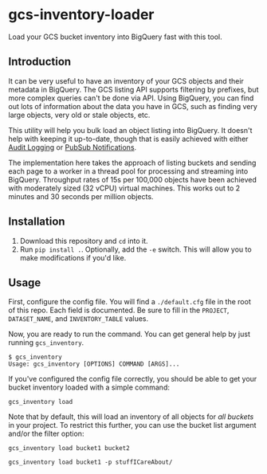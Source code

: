 # gcs-inventory-loader
Load your GCS bucket inventory into BigQuery fast with this tool.

## Introduction

It can be very useful to have an inventory of your GCS objects and their metadata in BigQuery. The GCS listing API supports filtering by prefixes, but more complex queries can't be done via API. Using BigQuery, you can find out lots of information about the data you have in GCS, such as finding very large objects, very old or stale objects, etc.

This utility will help you bulk load an object listing into BigQuery. It doesn't help with keeping it up-to-date, though that is easily achieved with either [Audit Logging](https://cloud.google.com/storage/docs/audit-logs) or [PubSub Notifications](https://cloud.google.com/storage/docs/pubsub-notifications).

The implementation here takes the approach of listing buckets and sending each page to a worker in a thread pool for processing and streaming into BigQuery. Throughput rates of 15s per 100,000 objects have been achieved with moderately sized (32 vCPU) virtual machines. This works out to 2 minutes and 30 seconds per million objects.

## Installation

  1) Download this repository and `cd` into it.
  2) Run `pip install .`. Optionally, add the `-e` switch. This will allow you to make modifications if you'd like.

## Usage

First, configure the config file. You will find a `./default.cfg` file in the root of this repo. Each field is documented. Be sure to fill in the `PROJECT`, `DATASET_NAME`, and `INVENTORY_TABLE` values.

Now, you are ready to run the command. You can get general help by just running `gcs_inventory`.

```
$ gcs_inventory 
Usage: gcs_inventory [OPTIONS] COMMAND [ARGS]...
```

If you've configured the config file correctly, you should be able to get your bucket inventory loaded with a simple command:

```
gcs_inventory load
```

Note that by default, this will load an inventory of all objects for _all buckets_ in your project. To restrict this further, you can use the bucket list argument and/or the filter option:

```
gcs_inventory load bucket1 bucket2
```

```
gcs_inventory load bucket1 -p stuffICareAbout/
```

